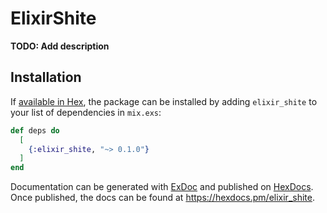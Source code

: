 # ElixirShite

**TODO: Add description**

## Installation

If [available in Hex](https://hex.pm/docs/publish), the package can be installed
by adding `elixir_shite` to your list of dependencies in `mix.exs`:

```elixir
def deps do
  [
    {:elixir_shite, "~> 0.1.0"}
  ]
end
```

Documentation can be generated with [ExDoc](https://github.com/elixir-lang/ex_doc)
and published on [HexDocs](https://hexdocs.pm). Once published, the docs can
be found at <https://hexdocs.pm/elixir_shite>.

